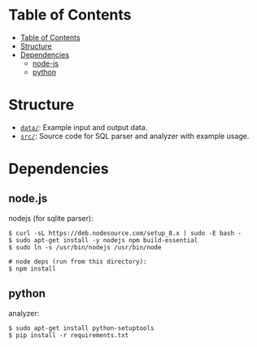 Table of Contents
=================

   * [Table of Contents](#table-of-contents)
   * [Structure](#structure)
   * [Dependencies](#dependencies)
      * [node-js](#node.js)
      * [python](#python)

# Structure

- [`data/`](data/): Example input and output data.
- [`src/`](src/): Source code for SQL parser and analyzer with example usage.

# Dependencies

## node.js

nodejs (for sqlite parser):
```
$ curl -sL https://deb.nodesource.com/setup_8.x | sudo -E bash -
$ sudo apt-get install -y nodejs npm build-essential
$ sudo ln -s /usr/bin/nodejs /usr/bin/node

# node deps (run from this directory):
$ npm install
```

## python

analyzer:
```
$ sudo apt-get install python-setuptools
$ pip install -r requirements.txt
```
